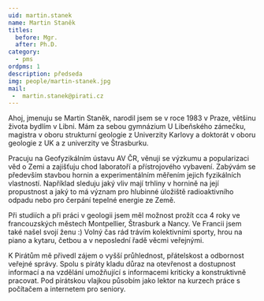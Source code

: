 ```yaml
---
uid: martin.stanek
name: Martin Staněk
titles:
  before: Mgr.
  after: Ph.D.
category:  
  - pms
ordpms: 1
description: předseda
img: people/martin-stanek.jpg 
mail:
 -  martin.stanek@pirati.cz
---
```



Ahoj, jmenuju se Martin Staněk, narodil jsem se v roce 1983 v Praze, většinu života bydlím v Libni. Mám za sebou gymnázium U Libeňského zámečku, magistra v oboru strukturní geologie z Univerzity Karlovy a doktorát v oboru geologie z UK a z univerzity ve Štrasburku.

Pracuju na Geofyzikálním ústavu AV ČR, věnuji se výzkumu a popularizaci věd o Zemi a zajišťuju chod laboratoří a přístrojového vybavení. Zabývám se především stavbou hornin a experimentálním měřením jejich fyzikálních vlastností. Například sleduju jaký vliv mají trhliny v hornině na její propustnost a jaký to má význam pro hlubinné úložiště radioaktivního odpadu nebo pro čerpání tepelné energie ze Země.

Při studiích a při práci v geologii jsem měl možnost prožít cca 4 roky ve francouzských městech Montpellier, Štrasburk a Nancy. Ve Francii jsem také našel svojí ženu :) Volný čas rád trávím kolektivními sporty, hrou na piano a kytaru, četbou a v neposlední řadě věcmi veřejnými.

K Pirátům mě přivedl zájem o vyšší průhlednost, přátelskost a odbornost veřejné správy. Spolu s piráty kladu důraz na otevřenost a dostupnost informací a na vzdělání umožňující s informacemi kriticky a konstruktivně pracovat. Pod pirátskou vlajkou působím jako lektor na kurzech práce s počítačem a internetem pro seniory.



